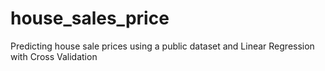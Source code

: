 # house_sales_price
 Predicting house sale prices using a public dataset and Linear Regression with Cross Validation
